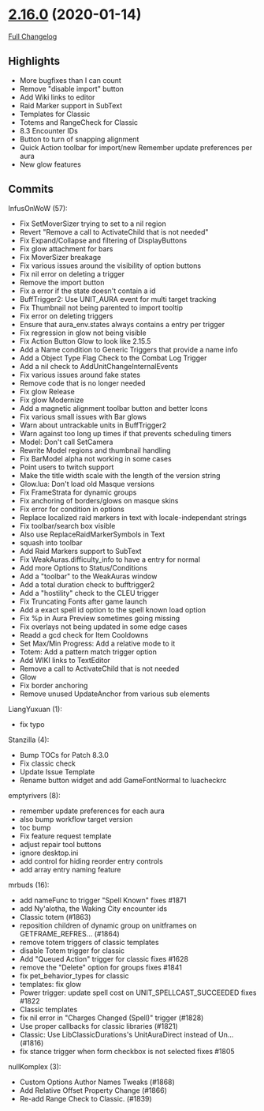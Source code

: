 # [2.16.0](https://github.com/WeakAuras/WeakAuras2/tree/2.16.0) (2020-01-14)

[Full Changelog](https://github.com/WeakAuras/WeakAuras2/compare/2.15.5...2.16.0)

## Highlights

 - More bugfixes than I can count
- Remove "disable import" button
- Add Wiki links to editor
- Raid Marker support in SubText
- Templates for Classic
- Totems and RangeCheck for Classic
- 8.3 Encounter IDs
- Button to turn of snapping alignment
- Quick Action toolbar for import/new
Remember update preferences per aura
- New glow features 

## Commits

InfusOnWoW (57):

- Fix SetMoverSizer trying to set to a nil region
- Revert "Remove a call to ActivateChild that is not needed"
- Fix Expand/Collapse and filtering of DisplayButtons
- Fix glow attachment for bars
- Fix MoverSizer breakage
- Fix various issues around the visibility of option buttons
- Fix nil error on deleting a trigger
- Remove the import button
- Fix a error if the state doesn't contain a id
- BuffTrigger2: Use UNIT_AURA event for multi target tracking
- Fix Thumbnail not being parented to import tooltip
- Fix error on deleting triggers
- Ensure that aura_env.states always contains a entry per trigger
- Fix regression in glow not being visible
- Fix Action Button Glow to look like 2.15.5
- Add a Name condition to Generic Triggers that provide a name info
- Add a Object Type Flag Check to the Combat Log Trigger
- Add a nil check to AddUnitChangeInternalEvents
- Fix various issues around fake states
- Remove code that is no longer needed
- Fix glow Release
- Fix glow Modernize
- Add a magnetic alignment toolbar button and better Icons
- Fix various small issues with Bar glows
- Warn about untrackable units in BuffTrigger2
- Warn against too long up times if that prevents scheduling timers
- Model: Don't call SetCamera
- Rewrite Model regions and thumbnail handling
- Fix BarModel alpha not working in some cases
- Point users to twitch support
- Make the title width scale with the length of the version string
- Glow.lua: Don't load old Masque versions
- Fix FrameStrata for dynamic groups
- Fix anchoring of borders/glows on masque skins
- Fix error for condition in options
- Replace localized raid markers in text with locale-independant strings
- Fix toolbar/search box visible
- Also use ReplaceRaidMarkerSymbols in Text
- squash into toolbar
- Add Raid Markers support to SubText
- Fix WeakAuras.difficulty_info to have a entry for normal
- Add more Options to Status/Conditions
- Add a "toolbar" to the WeakAuras window
- Add a total duration check to bufftrigger2
- Add a "hostility" check to the CLEU trigger
- Fix Truncating Fonts after game launch
- Add a exact spell id option to the spell known load option
- Fix %p in Aura Preview sometimes going missing
- Fix overlays not being updated in some edge cases
- Readd a gcd check for Item Cooldowns
- Set Max/Min Progress: Add a relative mode to it
- Totem: Add a pattern match trigger option
- Add WIKI links to TextEditor
- Remove a call to ActivateChild that is not needed
- Glow
- Fix border anchoring
- Remove unused UpdateAnchor from various sub elements

LiangYuxuan (1):

- fix typo

Stanzilla (4):

- Bump TOCs for Patch 8.3.0
- Fix classic check
- Update Issue Template
- Rename button widget and add GameFontNormal to luacheckrc

emptyrivers (8):

- remember update preferences for each aura
- also bump workflow target version
- toc bump
- Fix feature request template
- adjust repair tool buttons
- ignore desktop.ini
- add control for hiding reorder entry controls
- add array entry naming feature

mrbuds (16):

- add nameFunc to trigger "Spell Known" fixes #1871
- add Ny'alotha, the Waking City encounter ids
- Classic totem (#1863)
- reposition children of dynamic group on unitframes on GETFRAME_REFRES… (#1864)
- remove totem triggers of classic templates
- disable Totem trigger for classic
- Add "Queued Action" trigger for classic fixes #1628
- remove the "Delete" option for groups fixes #1841
- fix pet_behavior_types for classic
- templates: fix glow
- Power trigger: update spell cost on UNIT_SPELLCAST_SUCCEEDED fixes #1822
- Classic templates
- fix nil error in "Charges Changed (Spell)" trigger (#1828)
- Use proper callbacks for classic libraries (#1821)
- Classic: Use LibClassicDurations's UnitAuraDirect instead of Un… (#1816)
- fix stance trigger when form checkbox is not selected fixes #1805

nullKomplex (3):

- Custom Options Author Names Tweaks (#1868)
- Add Relative Offset Property Change (#1866)
- Re-add Range Check to Classic. (#1839)


